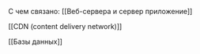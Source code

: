 С чем связано:
[[Веб-сервера и сервер приложение]]

[[CDN (content delivery network)]]

[[Базы данных]]